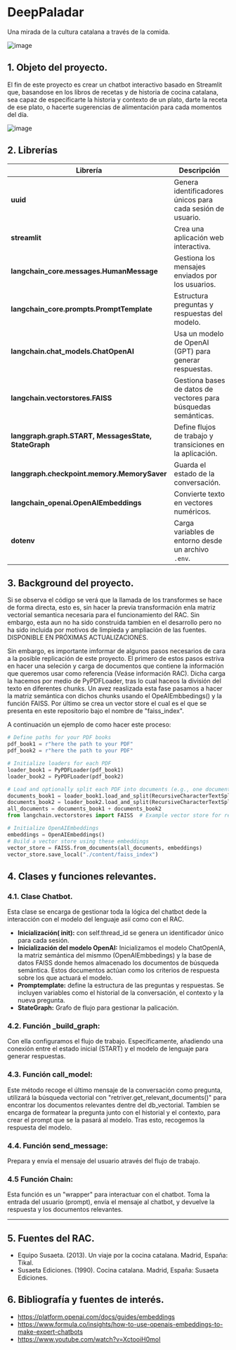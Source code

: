 # DeepPaladar
Una mirada de la cultura catalana a través de la comida. 


![image](https://github.com/user-attachments/assets/5cf300ce-249f-4f27-a9a8-daa42d681511)


## 1. Objeto del proyecto. 
El fin de este proyecto es crear un chatbot interactivo basado en Streamlit que, basandose en los libros de recetas y de historia de cocina catalana, sea capaz de especificarte la historia y contexto de un plato, darte la receta de ese plato, o hacerte sugerencias de alimentación para cada momentos del día. 


![image](https://github.com/user-attachments/assets/5cac8163-432f-4f71-8094-bd666cf85253)


## 2. Librerías

| Librería | Descripción |
|----------|------------|
| **uuid** | Genera identificadores únicos para cada sesión de usuario. |
| **streamlit** | Crea una aplicación web interactiva. |
| **langchain_core.messages.HumanMessage** | Gestiona los mensajes enviados por los usuarios. |
| **langchain_core.prompts.PromptTemplate** | Estructura preguntas y respuestas del modelo. |
| **langchain.chat_models.ChatOpenAI** | Usa un modelo de OpenAI (GPT) para generar respuestas. |
| **langchain.vectorstores.FAISS** | Gestiona bases de datos de vectores para búsquedas semánticas. |
| **langgraph.graph.START, MessagesState, StateGraph** | Define flujos de trabajo y transiciones en la aplicación. |
| **langgraph.checkpoint.memory.MemorySaver** | Guarda el estado de la conversación. |
| **langchain_openai.OpenAIEmbeddings** | Convierte texto en vectores numéricos. |
| **dotenv** | Carga variables de entorno desde un archivo `.env`. |


## 3. Background del proyecto.
Si se observa el código se verá que la llamada de los transformes se hace de forma directa, esto es, sin hacer la previa transformación enla matriz vectorial semantica necesaria para el funcionamiento del RAC. Sin embargo, esta aun no ha sido construida tambien en el desarrollo pero no ha sido incluida por motivos de limpieda y ampliación de las fuentes. DISPONIBLE EN PRÓXIMAS ACTUALIZACIONES. 

Sin embargo, es importante imformar de algunos pasos necesarios de cara a la posible replicación de este proyecto. El primero de estos pasos estriva en hacer una seleción y carga de documentos que contiene la información que queremos usar como referencia (Veáse información RAC). Dicha carga la hacemos por medio de PyPDFLoader, tras lo cual haceos la división del texto en diferentes chunks. Un avez reaslizada esta fase pasamos a hacer la matriz semántica con dichos chunks usando el OpeAIEmbbedings() y la función FAISS. Por último se crea un vector store el cual es el que se presenta en este repositorio bajo el nombre de "faiss_index". 

A continuación un ejemplo de como hacer este proceso: 
```python
# Define paths for your PDF books
pdf_book1 = r"here the path to your PDF"
pdf_book2 = r"here the path to your PDF"

# Initialize loaders for each PDF
loader_book1 = PyPDFLoader(pdf_book1)
loader_book2 = PyPDFLoader(pdf_book2)

# Load and optionally split each PDF into documents (e.g., one document per page)
documents_book1 = loader_book1.load_and_split(RecursiveCharacterTextSplitter(chunk_size=5000, chunk_overlap=150))
documents_book2 = loader_book2.load_and_split(RecursiveCharacterTextSplitter(chunk_size=5000, chunk_overlap=150))
all_documents = documents_book1 + documents_book2
from langchain.vectorstores import FAISS  # Example vector store for retrieval tasks

# Initialize OpenAIEmbeddings
embeddings = OpenAIEmbeddings()
# Build a vector store using these embeddings
vector_store = FAISS.from_documents(all_documents, embeddings)
vector_store.save_local("./content/faiss_index")
```````



## 4. Clases y funciones relevantes.
### 4.1. Clase Chatbot.
Esta clase se encarga de gestionar toda la  lógica del chatbot dede la interacción con el modelo del lenguaje asií como con el RAC. 

- **Inicialización( __init__):** con self.thread_id se genera un identificador único para cada sesión. 
- **Inicialización del modelo OpenAI:** Inicializamos el modelo ChatOpenIA, la matriz semántica del mismmo (OpenAIEmbbedings) y la base de datos FAISS donde hemos almacenado los documentos de búsqueda semántica. Estos documentos actúan como los criterios de respuesta sobre los que actuará el modelo. 
- **Promptemplate:**  define la estructura de las preguntas y respuestas. Se incluyen variables como el historial de la conversación, el contexto y la nueva pregunta.
- **StateGraph:** Grafo de flujo para gestionar la palicación.
### 4.2. Función _build_graph: 
Con ella configuramos el flujo de trabajo. Específicamente, añadiendo una conexión entre el estado inicial (START) y el modelo de lenguaje para generar respuestas.
### 4.3. Función call_model: 
Este método recoge el último mensaje de la conversación como pregunta, utilizará la búsqueda vectorial con "retriver.get_relevant_documents()" para encontrar los documentos relevantes dentre del db_vectorial. Tambíen se encarga de formatear la pregunta junto con el historial y el contexto, para crear el prompt que se la pasará al modelo. Tras esto, recogemos la respuesta del modelo. 
### 4.4. Función send_message: 
Prepara y envía el mensaje del usuario através del flujo de trabajo. 
### 4.5 Función Chain: 
Esta función es un "wrapper" para interactuar con el chatbot. Toma la entrada del usuario (prompt), envía el mensaje al chatbot, y devuelve la respuesta y los documentos relevantes.
- --
## 5. Fuentes del RAC.
- Equipo Susaeta. (2013). Un viaje por la cocina catalana. Madrid, España: Tikal.
- Susaeta Ediciones. (1990). Cocina catalana. Madrid, España: Susaeta Ediciones.

## 6. Bibliografía y fuentes de interés. 
- https://platform.openai.com/docs/guides/embeddings
- https://www.formula.co/insights/how-to-use-openais-embeddings-to-make-expert-chatbots
- https://www.youtube.com/watch?v=XctooiH0moI


